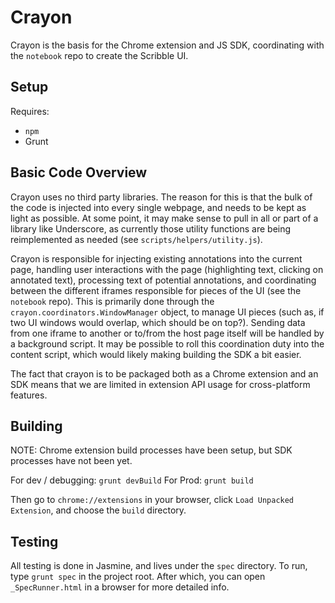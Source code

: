 # Crayon

Crayon is the basis for the Chrome extension and JS SDK, coordinating with the `notebook` repo to create the Scribble UI.

## Setup

Requires:
- `npm`
- Grunt

## Basic Code Overview

Crayon uses no third party libraries. The reason for this is that the bulk of the code is injected into every single webpage, and needs to be kept as light as possible. At some point, it may make sense to pull in all or part of a library like Underscore, as currently those utility functions are being reimplemented as needed (see `scripts/helpers/utility.js`).

Crayon is responsible for injecting existing annotations into the current page, handling user interactions with the page (highlighting text, clicking on annotated text), processing text of potential annotations, and coordinating between the different iframes responsible for pieces of the UI (see the `notebook` repo). This is primarily done through the `crayon.coordinators.WindowManager` object, to manage UI pieces (such as, if two UI windows would overlap, which should be on top?). Sending data from one iframe to another or to/from the host page itself will be handled by a background script. It may be possible to roll this coordination duty into the content script, which would likely making building the SDK a bit easier.

The fact that crayon is to be packaged both as a Chrome extension and an SDK means that we are limited in extension API usage for cross-platform features.

## Building

NOTE: Chrome extension build processes have been setup, but SDK processes have not been yet.

For dev / debugging: `grunt devBuild`
For Prod: `grunt build`

Then go to `chrome://extensions` in your browser, click `Load Unpacked Extension`, and choose the `build` directory.

## Testing

All testing is done in Jasmine, and lives under the `spec` directory. To run, type `grunt spec` in the project root. After which, you can open `_SpecRunner.html` in a browser for more detailed info.
